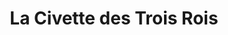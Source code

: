 ---
title: "La Civette des Trois Rois"
url: /nogent-sur-oise/la-civette-des-trois-rois/
shop: marchand de journaux
---